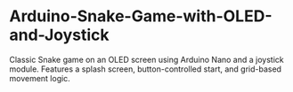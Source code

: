 # Arduino-Snake-Game-with-OLED-and-Joystick
Classic Snake game on an OLED screen using Arduino Nano and a joystick module. Features a splash screen, button-controlled start, and grid-based movement logic.
